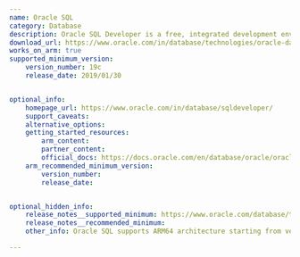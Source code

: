 ```yaml
---
name: Oracle SQL
category: Database
description: Oracle SQL Developer is a free, integrated development environment that simplifies the development and management of Oracle Database in both traditional and Cloud deployments.
download_url: https://www.oracle.com/in/database/technologies/oracle-database-software-downloads.html
works_on_arm: true
supported_minimum_version:
    version_number: 19c
    release_date: 2019/01/30


optional_info:
    homepage_url: https://www.oracle.com/in/database/sqldeveloper/
    support_caveats:
    alternative_options:
    getting_started_resources:
        arm_content:
        partner_content:
        official_docs: https://docs.oracle.com/en/database/oracle/oracle-database/19/lacli/installing-ic-arm.html#GUID-09538EE8-5EE8-4319-9B17-DCE0EF0154A0
    arm_recommended_minimum_version:
        version_number:
        release_date:


optional_hidden_info:
    release_notes__supported_minimum: https://www.oracle.com/database/technologies/oracle19c-linux-arm64-downloads.html
    release_notes__recommended_minimum:
    other_info: Oracle SQL supports ARM64 architecture starting from version 19c, kindly refer [here](https://docs.oracle.com/en/learn/ol-db-arm/index.html#introduction). To download Oracle SQL, users will need to create an account on the Oracle website.

---
```

